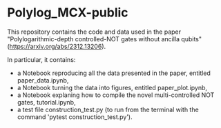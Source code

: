 # Polylog_MCX-public

This repository contains the code and data used in the paper "Polylogarithmic-depth controlled-NOT gates without ancilla qubits" (https://arxiv.org/abs/2312.13206).

In particular, it contains:
- a Notebook reproducing all the data presented in the paper, entitled paper_data.ipynb,
- a Notebook turning the data into figures, entitled paper_plot.ipynb,
- a Notebook explaning how to compile the novel multi-controlled NOT gates, tutorial.ipynb,
- a test file construction_test.py (to run from the terminal with the command 'pytest construction_test.py'). 

